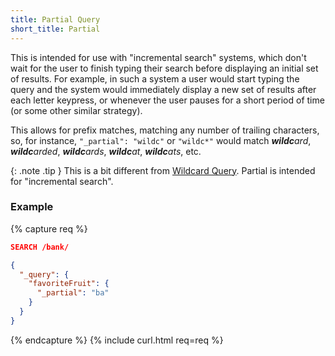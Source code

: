```yaml
---
title: Partial Query
short_title: Partial
---
```


This is intended for use with "incremental search" systems, which don't wait
for the user to finish typing their search before displaying an initial set of
results. For example, in such a system a user would start typing the query and
the system would immediately display a new set of results after each letter
keypress, or whenever the user pauses for a short period of time (or some other
similar strategy).

This allows for prefix matches, matching any number of trailing characters, so,
for instance, `"_partial": "wildc"` or `"wildc*"` would match _**wildc**ard_,
_**wildc**arded_, _**wildc**ards_, _**wildc**at_, _**wildc**ats_, etc.

{: .note .tip }
This is a bit different from [Wildcard Query](../wildcard).
Partial is intended for "incremental search".


### Example

{% capture req %}

```json
SEARCH /bank/

{
  "_query": {
    "favoriteFruit": {
      "_partial": "ba"
    }
  }
}
```
{% endcapture %}
{% include curl.html req=req %}
